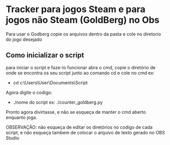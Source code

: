 # Tracker para jogos Steam e para jogos não Steam (GoldBerg) no Obs

Para usar o Godberg copie os arquivos dentro da pasta e cole no diretorio do jogo desejado

## Como inicializar o script

para iniciar o script e faze-lo funcionar abra o cmd, copie o diretório de onde se encontra os seu script junto ao comando cd e cole no cmd ex: 

  - cd c:\Users\User\Documents\Script 
  
Agora digite o codigo:

  - ./nome do script ex: ./counter_goldberg.py 

Pronto agora divirtasse, e não se esqueça de manter o cmd aberto enquanto joga.

OBSERVAÇÂO: não esqueça de editar os diretórios no codigo de cada script, e não esqueça tambem de colocar o arquivo de texto gerado no OBS Studio
